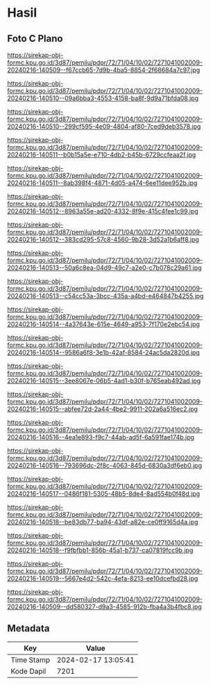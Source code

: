 # Hasil

## Foto C Plano

https://sirekap-obj-formc.kpu.go.id/3d87/pemilu/pdpr/72/71/04/10/02/7271041002009-20240216-140509--f67ccb65-7d9b-4ba5-8854-2f68684a7c97.jpg

https://sirekap-obj-formc.kpu.go.id/3d87/pemilu/pdpr/72/71/04/10/02/7271041002009-20240216-140510--09a6bba3-4553-4158-ba8f-9d9a71bfda08.jpg

https://sirekap-obj-formc.kpu.go.id/3d87/pemilu/pdpr/72/71/04/10/02/7271041002009-20240216-140510--299cf595-4e09-4804-af80-7ced9deb3578.jpg

https://sirekap-obj-formc.kpu.go.id/3d87/pemilu/pdpr/72/71/04/10/02/7271041002009-20240216-140511--b0b15a5e-e710-4db2-b45b-6729ccfeaa2f.jpg

https://sirekap-obj-formc.kpu.go.id/3d87/pemilu/pdpr/72/71/04/10/02/7271041002009-20240216-140511--8ab398f4-4871-4d05-a474-6ee11dee952b.jpg

https://sirekap-obj-formc.kpu.go.id/3d87/pemilu/pdpr/72/71/04/10/02/7271041002009-20240216-140512--8963a55e-ad20-4332-8f9e-415c4fee1c99.jpg

https://sirekap-obj-formc.kpu.go.id/3d87/pemilu/pdpr/72/71/04/10/02/7271041002009-20240216-140512--383cd295-57c8-4560-9b28-3d52a1b6aff8.jpg

https://sirekap-obj-formc.kpu.go.id/3d87/pemilu/pdpr/72/71/04/10/02/7271041002009-20240216-140513--50a6c8ea-04d9-49c7-a2e0-c7b078c29a61.jpg

https://sirekap-obj-formc.kpu.go.id/3d87/pemilu/pdpr/72/71/04/10/02/7271041002009-20240216-140513--c54cc53a-3bcc-435a-a4bd-e464847b4255.jpg

https://sirekap-obj-formc.kpu.go.id/3d87/pemilu/pdpr/72/71/04/10/02/7271041002009-20240216-140514--4a37643e-615e-4649-a953-7f170e2ebc54.jpg

https://sirekap-obj-formc.kpu.go.id/3d87/pemilu/pdpr/72/71/04/10/02/7271041002009-20240216-140514--9586a6f8-3e1b-42af-8584-24ac5da2820d.jpg

https://sirekap-obj-formc.kpu.go.id/3d87/pemilu/pdpr/72/71/04/10/02/7271041002009-20240216-140515--3ee8067e-06b5-4ad1-b30f-b765eab492ad.jpg

https://sirekap-obj-formc.kpu.go.id/3d87/pemilu/pdpr/72/71/04/10/02/7271041002009-20240216-140515--abfee72d-2a44-4be2-9911-202a6a516ec2.jpg

https://sirekap-obj-formc.kpu.go.id/3d87/pemilu/pdpr/72/71/04/10/02/7271041002009-20240216-140516--4ea1e893-f9c7-44ab-ad5f-6a591fae174b.jpg

https://sirekap-obj-formc.kpu.go.id/3d87/pemilu/pdpr/72/71/04/10/02/7271041002009-20240216-140516--793696dc-2f8c-4063-845d-6830a3df6eb0.jpg

https://sirekap-obj-formc.kpu.go.id/3d87/pemilu/pdpr/72/71/04/10/02/7271041002009-20240216-140517--0486f181-5305-48b5-8de4-8ad554b0f48d.jpg

https://sirekap-obj-formc.kpu.go.id/3d87/pemilu/pdpr/72/71/04/10/02/7271041002009-20240216-140518--be83db77-ba94-43df-a82e-ce0ff9165d4a.jpg

https://sirekap-obj-formc.kpu.go.id/3d87/pemilu/pdpr/72/71/04/10/02/7271041002009-20240216-140518--f9fbfbb1-856b-45a1-b737-ca07819fcc9b.jpg

https://sirekap-obj-formc.kpu.go.id/3d87/pemilu/pdpr/72/71/04/10/02/7271041002009-20240216-140519--5667e4d2-542c-4efa-8213-ee10dcefbd28.jpg

https://sirekap-obj-formc.kpu.go.id/3d87/pemilu/pdpr/72/71/04/10/02/7271041002009-20240216-140509--dd580327-d9a3-4585-912b-fba4a3b4fbc8.jpg


## Metadata

| Key        | Value               |
| ---------- | ------------------- |
| Time Stamp | 2024-02-17 13:05:41 |
| Kode Dapil | 7201                |



